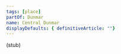 ```yaml
---
tags: [place]
partOf: Dunmar
name: Central Dunmar
displayDefaults: { definitiveArticle: ""}
---
```


(stub)